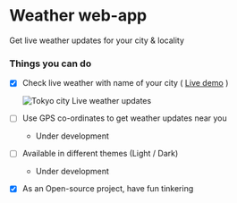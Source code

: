 # Weather web-app
Get live weather updates for your city & locality

### Things you can do
* [x] Check live weather with name of your city ( [Live demo](https://weather-app.itsyeshu.me) )
    
  ![Tokyo city Live weather updates](https://user-images.githubusercontent.com/128498272/232349586-d2b6901b-7463-4e06-97b6-044b3494216f.png)

* [ ] Use GPS co-ordinates to get weather updates near you
  - Under development
* [ ] Available in different themes (Light / Dark)
  - Under development
* [x] As an Open-source project, have fun tinkering


